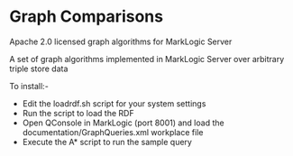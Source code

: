 # Graph Comparisons

Apache 2.0 licensed graph algorithms for MarkLogic Server

A set of graph algorithms implemented in MarkLogic Server over arbitrary triple store data

To install:-

- Edit the loadrdf.sh script for your system settings
- Run the script to load the RDF
- Open QConsole in MarkLogic (port 8001) and load the documentation/GraphQueries.xml workplace file
- Execute the A* script to run the sample query

